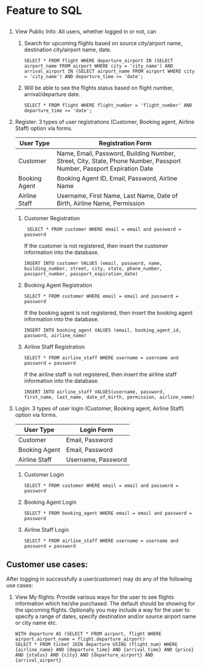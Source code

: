 # Feature to SQL
## 
1. View Public Info: All users, whether logged in or not, can

   1. Search for upcoming flights based on source city/airport name, destination city/airport name, date.
      ```mysql-sql
      SELECT * FROM flight WHERE departure_airport IN (SELECT airport_name FROM airport WHERE city = 'city_name') AND arrival_airport IN (SELECT airport_name FROM airport WHERE city = 'city_name') AND departure_time >= 'date';
       ```
   2. Will be able to see the flights status based on flight number, arrival/departure date.
      ```mysql-sql
      SELECT * FROM flight WHERE flight_number = 'flight_number' AND departure_time >= 'date';
      ```
2. Register: 3 types of user registrations (Customer, Booking agent, Airline Staff) option via forms.

    | User Type | Registration Form |
    | --------- | ----------------- |
    | Customer  | Name, Email, Password, Building Number, Street, City, State, Phone Number, Passport Number, Passport Expiration Date |
    | Booking Agent | Booking Agent ID, Email, Password, Airline Name|
    | Airline Staff | Username, First Name, Last Name, Date of Birth, Airline Name, Permission |

    1. Customer Registration
        ```mysql-sql
         SELECT * FROM customer WHERE email = email and password = password
        ```
       If the customer is not registered, then insert the customer information into the database.
        ```mysql-sql
        INSERT INTO customer VALUES (email, password, name, building_number, street, city, state, phone_number, passport_number, passport_expiration_date)
        ```
    2. Booking Agent Registration
       ```mysql-sql
       SELECT * FROM customer WHERE email = email and password = password
         ```
         If the booking agent is not registered, then insert the booking agent information into the database.
       ```mysql-sql
       INSERT INTO booking_agent VALUES (email, booking_agent_id, password, airline_name)
       ```

    3. Airline Staff Registration
        ```mysql-sql
        SELECT * FROM airline_staff WHERE username = username and password = password
        ```
        If the airline staff is not registered, then insert the airline staff information into the database.
       ```mysql-sql
       INSERT INTO airline_staff VALUES(username, password, first_name, last_name, date_of_birth, permission, airline_name)
       ```
3. Login: 3 types of user login (Customer, Booking agent, Airline Staff) option via forms.
    
   | User Type | Login Form |
   | --------- | ---------- | 
   | Customer  | Email, Password |
   | Booking Agent | Email, Password |
   | Airline Staff | Username, Password |
    
   1. Customer Login
      ```mysql-sql
      SELECT * FROM customer WHERE email = email and password = password
      ```
   2. Booking Agent Login
      ```mysql-sql
      SELECT * FROM booking_agent WHERE email = email and password = password
      ```
   3. Airline Staff Login
       ```mysql-sql
      SELECT * FROM airline_staff WHERE username = username and password = password
      ```
## Customer use cases:

After logging in successfully a user(customer) may do any of the following use cases:

1. View My flights: Provide various ways for the user to see flights information which he/she purchased. The default should be showing for the upcoming flights. Optionally you may include a way for the user to specify a range of dates, specify destination and/or source airport name or city name etc.
    ```mysql-sql
   WITH departure AS (SELECT * FROM airport, flight WHERE airport.airport_name = flight.departure_airport)
    SELECT * FROM ticket JOIN departure USING (flight_num) WHERE {airline_name} AND {departure_time} AND {arrival_time} AND {price} AND {status} AND {city} AND {departure_airport} AND {arrival_airport}
    ```